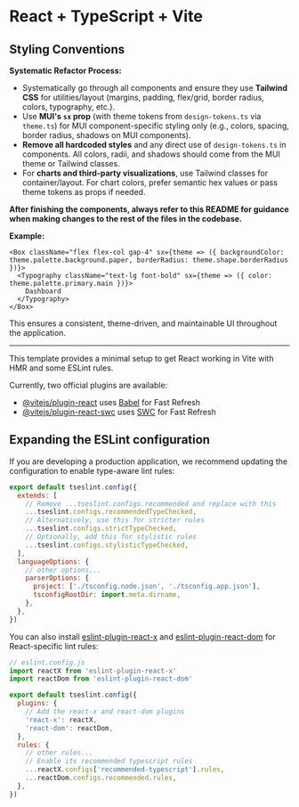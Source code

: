# React + TypeScript + Vite

## Styling Conventions

**Systematic Refactor Process:**
- Systematically go through all components and ensure they use **Tailwind CSS** for utilities/layout (margins, padding, flex/grid, border radius, colors, typography, etc.).
- Use **MUI's `sx` prop** (with theme tokens from `design-tokens.ts` via `theme.ts`) for MUI component-specific styling only (e.g., colors, spacing, border radius, shadows on MUI components).
- **Remove all hardcoded styles** and any direct use of `design-tokens.ts` in components. All colors, radii, and shadows should come from the MUI theme or Tailwind classes.
- For **charts and third-party visualizations**, use Tailwind classes for container/layout. For chart colors, prefer semantic hex values or pass theme tokens as props if needed.

**After finishing the components, always refer to this README for guidance when making changes to the rest of the files in the codebase.**

**Example:**
```tsx
<Box className="flex flex-col gap-4" sx={theme => ({ backgroundColor: theme.palette.background.paper, borderRadius: theme.shape.borderRadius })}>
  <Typography className="text-lg font-bold" sx={theme => ({ color: theme.palette.primary.main })}>
    Dashboard
  </Typography>
</Box>
```

This ensures a consistent, theme-driven, and maintainable UI throughout the application.

---

This template provides a minimal setup to get React working in Vite with HMR and some ESLint rules.

Currently, two official plugins are available:

- [@vitejs/plugin-react](https://github.com/vitejs/vite-plugin-react/blob/main/packages/plugin-react) uses [Babel](https://babeljs.io/) for Fast Refresh
- [@vitejs/plugin-react-swc](https://github.com/vitejs/vite-plugin-react/blob/main/packages/plugin-react-swc) uses [SWC](https://swc.rs/) for Fast Refresh

## Expanding the ESLint configuration

If you are developing a production application, we recommend updating the configuration to enable type-aware lint rules:

```js
export default tseslint.config({
  extends: [
    // Remove ...tseslint.configs.recommended and replace with this
    ...tseslint.configs.recommendedTypeChecked,
    // Alternatively, use this for stricter rules
    ...tseslint.configs.strictTypeChecked,
    // Optionally, add this for stylistic rules
    ...tseslint.configs.stylisticTypeChecked,
  ],
  languageOptions: {
    // other options...
    parserOptions: {
      project: ['./tsconfig.node.json', './tsconfig.app.json'],
      tsconfigRootDir: import.meta.dirname,
    },
  },
})
```

You can also install [eslint-plugin-react-x](https://github.com/Rel1cx/eslint-react/tree/main/packages/plugins/eslint-plugin-react-x) and [eslint-plugin-react-dom](https://github.com/Rel1cx/eslint-react/tree/main/packages/plugins/eslint-plugin-react-dom) for React-specific lint rules:

```js
// eslint.config.js
import reactX from 'eslint-plugin-react-x'
import reactDom from 'eslint-plugin-react-dom'

export default tseslint.config({
  plugins: {
    // Add the react-x and react-dom plugins
    'react-x': reactX,
    'react-dom': reactDom,
  },
  rules: {
    // other rules...
    // Enable its recommended typescript rules
    ...reactX.configs['recommended-typescript'].rules,
    ...reactDom.configs.recommended.rules,
  },
})
```
